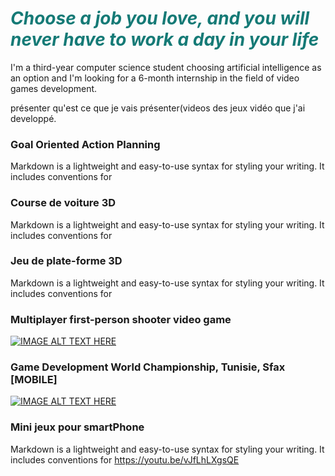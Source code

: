 <p align="center">
<h1><span style="text-align: center; color: #157a76;"><em><strong>Choose a job you love, and you will never have to work a day in your life</strong></em><br /></span></h1>
</p>
I'm a third-year computer science student choosing artificial intelligence as an option and I'm looking for a 6-month internship in the field of video games development.

présenter qu'est ce que je vais présenter(videos des jeux vidéo que j'ai developpé.

### Goal Oriented Action Planning

Markdown is a lightweight and easy-to-use syntax for styling your writing. It includes conventions for

### Course de voiture 3D 

Markdown is a lightweight and easy-to-use syntax for styling your writing. It includes conventions for

### Jeu de plate-forme 3D

Markdown is a lightweight and easy-to-use syntax for styling your writing. It includes conventions for

### Multiplayer first-person shooter video game

[![IMAGE ALT TEXT HERE](https://i9.ytimg.com/vi/vJfLhLXgsQE/mq3.jpg?sqp=COnRne0F&rs=AOn4CLB4GNrAjjTlrFbleF3r6RwsnLuMlA)](https://youtu.be/vJfLhLXgsQE)

### Game Development World Championship, Tunisie, Sfax [MOBILE]

[![IMAGE ALT TEXT HERE](https://i9.ytimg.com/vi/_SJV_sOlh2g/mq2.jpg?sqp=CLLRne0F&rs=AOn4CLAWyRDf7K5mxr2Bd4Zj82aavXFsOg)](https://youtu.be/_SJV_sOlh2g)

### Mini jeux pour smartPhone

Markdown is a lightweight and easy-to-use syntax for styling your writing. It includes conventions for
https://youtu.be/vJfLhLXgsQE
